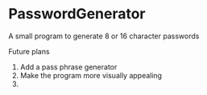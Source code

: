 # PasswordGenerator
A small program to generate 8 or 16 character passwords

Future plans
1) Add a pass phrase generator
2) Make the program more visually appealing
3) 
